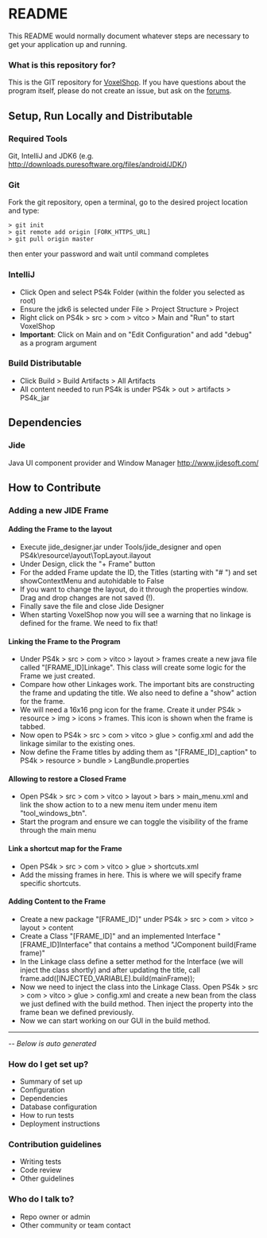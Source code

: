 # README #

This README would normally document whatever steps are necessary to get your application up and running.

### What is this repository for?
This is the GIT repository for [VoxelShop](https://blackflux.com/node/11). If you have questions about the program itself, please do not create an issue, but ask on the [forums](https://blackflux.com/forums/).

## Setup, Run Locally and Distributable

### Required Tools
Git, IntelliJ and JDK6 (e.g. http://downloads.puresoftware.org/files/android/JDK/)

### Git
Fork the git repository, open a terminal, go to the desired project location and type:
~~~~
> git init
> git remote add origin [FORK_HTTPS_URL]
> git pull origin master
~~~~
then enter your password and wait until command completes

### IntelliJ
- Click Open and select PS4k Folder (within the folder you selected as root)
- Ensure the jdk6 is selected under File > Project Structure > Project
- Right click on PS4k > src > com > vitco > Main and "Run" to start VoxelShop
- **Important**: Click on Main and on "Edit Configuration" and add "debug" as a program argument

### Build Distributable
- Click Build > Build Artifacts > All Artifacts
- All content needed to run PS4k is under PS4k > out > artifacts > PS4k_jar

## Dependencies

### Jide
Java UI component provider and Window Manager
http://www.jidesoft.com/

## How to Contribute

### Adding a new JIDE Frame
#### Adding the Frame to the layout
- Execute jide_designer.jar under Tools/jide_designer and open PS4k\resource\layout\TopLayout.ilayout
- Under Design, click the "+ Frame" button
- For the added Frame update the ID, the Titles (starting with "# ") and set showContextMenu and autohidable to False
- If you want to change the layout, do it through the properties window. Drag and drop changes are not saved (!).
- Finally save the file and close Jide Designer
- When starting VoxelShop now you will see a warning that no linkage is defined for the frame. We need to fix that!

#### Linking the Frame to the Program
- Under PS4k > src > com > vitco > layout > frames create a new java file called "[FRAME_ID]Linkage". This class will create some logic for the Frame we just created.
- Compare how other Linkages work. The important bits are constructing the frame and updating the title. We also need to define a "show" action for the frame.
- We will need a 16x16 png icon for the frame. Create it under PS4k > resource > img > icons > frames. This icon is shown when the frame is tabbed.
- Now open to PS4k > src > com > vitco > glue > config.xml and add the linkage similar to the existing ones.
- Now define the Frame titles by adding them as "[FRAME_ID]_caption" to PS4k > resource > bundle > LangBundle.properties

#### Allowing to restore a Closed Frame
- Open PS4k > src > com > vitco > layout > bars > main_menu.xml and link the show action to to a new menu item under menu item "tool_windows_btn".
- Start the program and ensure we can toggle the visibility of the frame through the main menu

#### Link a shortcut map for the Frame
- Open PS4k > src > com > vitco > glue > shortcuts.xml
- Add the missing frames in here. This is where we will specify frame specific shortcuts.

#### Adding Content to the Frame
- Create a new package "[FRAME_ID]" under PS4k > src > com > vitco > layout > content
- Create a Class "[FRAME_ID]" and an implemented Interface "[FRAME_ID]Interface" that contains a method "JComponent build(Frame frame)"
- In the Linkage class define a setter method for the Interface (we will inject the class shortly) and after updating the title, call frame.add([INJECTED_VARIABLE].build(mainFrame));
- Now we need to inject the class into the Linkage Class. Open PS4k > src > com > vitco > glue > config.xml and create a new bean from the class we just defined with the build method. Then inject the property into the frame bean we defined previously.
- Now we can start working on our GUI in the build method.

-----------
*-- Below is auto generated*

### How do I get set up?
* Summary of set up
* Configuration
* Dependencies
* Database configuration
* How to run tests
* Deployment instructions

### Contribution guidelines
* Writing tests
* Code review
* Other guidelines

### Who do I talk to?
* Repo owner or admin
* Other community or team contact